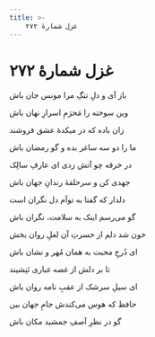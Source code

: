 ```yaml
---
title: >-
    غزل شمارهٔ ۲۷۲
---
```

# غزل شمارهٔ ۲۷۲

<div class="b" id="bn1"><div class="m1"><p>باز آی و دلِ تنگِ مرا مونس جان باش</p></div>
<div class="m2"><p>وین سوخته را مَحرَمِ اسرارِ نهان باش</p></div></div>
<div class="b" id="bn2"><div class="m1"><p>زان باده که در میکدهٔ عشق فروشند</p></div>
<div class="m2"><p>ما را دو سه ساغر بده و گو رمضان باش</p></div></div>
<div class="b" id="bn3"><div class="m1"><p>در خرقه چو آتش زدی ای عارفِ سالِک</p></div>
<div class="m2"><p>جهدی کن و سرحلقهٔ رندانِ جهان باش</p></div></div>
<div class="b" id="bn4"><div class="m1"><p>دلدار که گفتا به تواَم دل نگران است</p></div>
<div class="m2"><p>گو می‌رسم اینک به سلامت، نگران باش</p></div></div>
<div class="b" id="bn5"><div class="m1"><p>خون شد دلم از حسرتِ آن لعلِ روان بخش</p></div>
<div class="m2"><p>ای دُرجِ محبت به همان مُهر و نشان باش</p></div></div>
<div class="b" id="bn6"><div class="m1"><p>تا بر دلش از غصه غباری نَنِشیند</p></div>
<div class="m2"><p>ای سیلِ سرشک از عقبِ نامه روان باش</p></div></div>
<div class="b" id="bn7"><div class="m1"><p>حافظ که هوس می‌کندش جامِ جهان بین</p></div>
<div class="m2"><p>گو در نظرِ آصفِ جمشید مکان باش</p></div></div>
